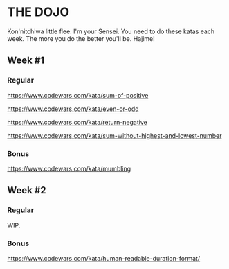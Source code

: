 # THE DOJO

Kon'nitchiwa little flee. 
I'm your Senseï.
You need to do these katas each week.
The more you do the better you'll be.
Hajime!

## Week #1
### Regular

https://www.codewars.com/kata/sum-of-positive

https://www.codewars.com/kata/even-or-odd

https://www.codewars.com/kata/return-negative

https://www.codewars.com/kata/sum-without-highest-and-lowest-number

### Bonus
https://www.codewars.com/kata/mumbling

## Week #2
### Regular
WIP.

### Bonus
https://www.codewars.com/kata/human-readable-duration-format/
